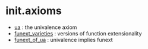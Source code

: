 init.axioms
===========

* [ua](ua.hlean) : the univalence axiom
* [funext_varieties](funext_varieties.hlean) : versions of function extensionality
* [funext_of_ua](funext_of_ua.hlean) : univalence implies funext
